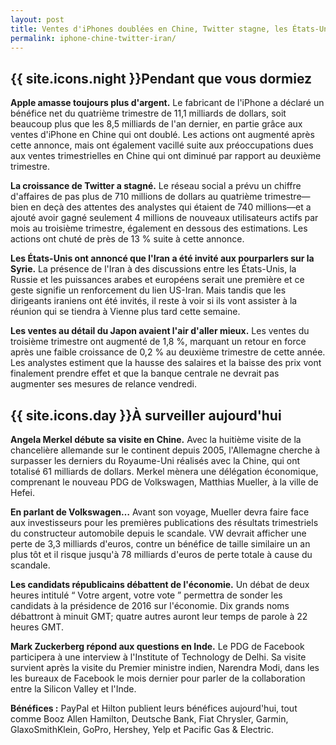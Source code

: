```yaml
---
layout: post
title: Ventes d'iPhones doublées en Chine, Twitter stagne, les États-Unis invitent l'Iran aux pourparler sur la Syrie
permalink: iphone-chine-twitter-iran/
---
```


## {{ site.icons.night }}Pendant que vous dormiez

**Apple amasse toujours plus d'argent.**
Le fabricant de l'iPhone a déclaré un bénéfice net du quatrième trimestre de 11,1 milliards de dollars, soit beaucoup plus que les 8,5 milliards de l'an dernier, en partie grâce aux ventes d'iPhone en Chine qui ont doublé. Les actions ont augmenté après cette annonce, mais ont également vacillé suite aux préoccupations dues aux ventes trimestrielles en Chine qui ont diminué par rapport au deuxième trimestre.

**La croissance de Twitter a stagné.**
Le réseau social a prévu un chiffre d'affaires de pas plus de 710 millions de dollars au quatrième trimestre—bien en deçà des attentes des analystes qui étaient de 740 millions—et a ajouté avoir gagné seulement 4 millions de nouveaux utilisateurs actifs par mois au troisième trimestre, également en dessous des estimations. Les actions ont chuté de près de 13 % suite à cette annonce.

**Les États-Unis ont annoncé que l'Iran a été invité aux pourparlers sur la Syrie.**
La présence de l'Iran à des discussions entre les États-Unis, la Russie et les puissances arabes et européens serait une première et ce geste signifie un renforcement du lien US-Iran. Mais tandis que les dirigeants iraniens ont été invités, il reste à voir si ils vont assister à la réunion qui se tiendra à Vienne plus tard cette semaine.

**Les ventes au détail du Japon avaient l'air d'aller mieux.**
Les ventes du troisième trimestre ont augmenté de 1,8 %, marquant un retour en force après une faible croissance de 0,2 % au deuxième trimestre de cette année. Les analystes estiment que la hausse des salaires et la baisse des prix vont finalement prendre effet et que la banque centrale ne devrait pas augmenter ses mesures de relance vendredi.

## {{ site.icons.day }}À surveiller aujourd'hui

**Angela Merkel débute sa visite en Chine.**
Avec la huitième visite de la chancelière allemande sur le continent depuis 2005, l'Allemagne cherche à surpasser les derniers du Royaume-Uni réalisés avec la Chine, qui ont totalisé 61 milliards de dollars. Merkel mènera une délégation économique, comprenant le nouveau PDG de Volkswagen, Matthias Mueller, à la ville de Hefei.

**En parlant de Volkswagen…**
Avant son voyage, Mueller devra faire face aux investisseurs pour les premières publications des résultats trimestriels du constructeur automobile depuis le scandale. VW devrait afficher une perte de 3,3 milliards d'euros, contre un bénéfice de taille similaire un an plus tôt et il risque jusqu'à 78 milliards d'euros de perte totale à cause du scandale.

**Les candidats républicains débattent de l'économie.**
Un débat de deux heures intitulé “&nbsp;Votre argent, votre vote&nbsp;” permettra de sonder les candidats à la présidence de 2016 sur l'économie. Dix grands noms débattront à minuit GMT; quatre autres auront leur temps de parole à 22 heures GMT.

**Mark Zuckerberg répond aux questions en Inde.**
Le PDG de Facebook participera à une interview à l'Institute of Technology de Delhi. Sa visite survient après la visite du Premier ministre indien, Narendra Modi, dans les les bureaux de Facebook le mois dernier pour parler de la collaboration entre la Silicon Valley et l'Inde.

**Bénéfices :**
PayPal et Hilton publient leurs bénéfices aujourd'hui, tout comme Booz Allen Hamilton, Deutsche Bank, Fiat Chrysler, Garmin, GlaxoSmithKlein, GoPro, Hershey, Yelp et Pacific Gas & Electric.
